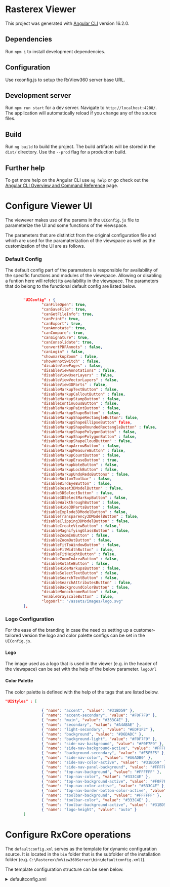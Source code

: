 # Rasterex Viewer

This project was generated with [Angular CLI](https://github.com/angular/angular-cli) version 16.2.0.

## Dependencies

Run `npm i` to install development dependencies.

## Configuration

Use rxconfig.js to setup the RxView360 server base URL.

## Development server

Run `npm run start` for a dev server. Navigate to `http://localhost:4200/`. The application will automatically reload if you change any of the source files.

## Build

Run `ng build` to build the project. The build artifacts will be stored in the `dist/` directory. Use the `--prod` flag for a production build.

## Further help

To get more help on the Angular CLI use `ng help` or go check out the [Angular CLI Overview and Command Reference](https://angular.io/cli) page.

# Configure Viewer UI
The viewever makes use of the params in the `UIConfig.js` file to parameterize the UI and some functions of the viewspace. 

The parameters that are distintict from the original configuration file and which are used for the paramaterization of the viewspace as well as the customization of the UI are as follows.

### Default Config
The default config part of the paramaters is responsible for availability of the specific functions and modules of the viewspace. Allowing or disabling a funtion here will refelct its availability in the viewspace.
The parameters that do belong to the functional default config are listed below.

``` JSON

        "UIConfig" : {
                "canFileOpen": true,
                "canSaveFile": true,
                "canGetFileInfo": true,
                "canPrint": true,
                "canExport": true,
                "canAnnotate": true,
                "canCompare": true,
                "canSignature": true,
                "canConsolidate": true,
                "convertPDFAnnots" : false,
                "canLogin" : false,
                "showmarkupZoom" : false,
                "showAnnotSwitch" : false,
				"disableViewPages" : false,
				"disableViewAnnotations" : false,
				"disableViewUserLayers" : false,
				"disableViewVectorLayers" : false,
				"disableView3DParts" : false,
				"disableMarkupTextButton" : false,
				"disableMarkupCalloutButton" : false,
				"disableMarkupStampButton" : false,
				"disableContinuousButton" : false,
				"disableMarkupPaintButton" : false,
				"disableMarkupShapeButton" : false,
				"disableMarkupShapeRectangleButton": false,
				"disableMarkupShapeEllipseButton" false,
				"disableMarkupShapeRoundedRectangleButton" : false,
				"disableMarkupShapePolygonButton" : false,
				"disableMarkupShapePolygonButton" : false,
				"disableMarkupShapeCloudButton" : false,
				"disableMarkupArrowButton" : false,
				"disableMarkupMeasureButton" : false,
				"disableMarkupCountButton" : false,
				"disableMarkupEraseButton" : true,
				"disableMarkupNoteButton" : false,
				"disableMarkupLockButton" : false,
				"disableMarkupUndoRedoButtons" : false,
				"disableBottomToolbar" : false,
				"disableBirdEyeButton" : false,
				"disableReset3DModelButton" : false,
				"disable3DSelectButton" : false,
				"disable3DSelectMarkupButton" : false,
				"disableWalkthroughButton" : false,
				"disableHide3DPartsButton" : false,
				"disableExplode3DModelButton" : false,
				"disableTransparency3DModelButton" : false,
				"disableClipping3DModelButton" : false,
				"disableCreateViewButton" : false,'
				"disableMagnifyingGlassButton" : false,
				"disableZoomInButton" : false,
				"disableZoomOutButton" : false,
				"disableFitToWindowButton" : false,
				"disableFitWidthButton" : false,
				"disableFitHeightButton" : false,
				"disableZoomInAreaButton" : false,
				"disableRotateButton" : false,
				"disableHideMarkupsButton" : false,
				"disableSelectTextButton" : false,
				"disableSearchTextButton" : false,
				"disableSearchAttributesButton" : false,
				"disableBackgroundColorButton" : false,
				"disableMonochromeButton" : false,
				"enableGrayscaleButton" : false,
                "logoUrl": "/assets/images/logo.svg"
        },

```

### Logo Configuration
For the ease of the branding in case the need os setting up a customer-tailored version the logo and color palette configs can be set in the `UIConfig.js`.

#### Logo
The image used as a logo that is used in the viewer (e.g. in the header of the viewspace) can be set with the help of the below parameter.
`logoUrl`

#### Color Palette
The color palette is defined with the help of the tags that are listed below.

``` JSON
"UIStyles" : [
            
                { "name": "accent", "value": "#31BD59" },
                { "name": "accent-secondary", "value": "#F0F7F9" },
                { "name": "main", "value": "#333C4E" },
                { "name": "secondary", "value": "#A4ABAE" },
                { "name": "light-secondary", "value": "#EDF1F2" },
                { "name": "background", "value": "#D6DADC" },
                { "name": "background-light", "value": "#F0F7F9" },
                { "name": "side-nav-background", "value": "#F0F7F9" },
                { "name": "side-nav-background-active", "value": "#FFFFFF" },
                { "name": "background-secondary", "value": "#F5F5F5" },
                { "name": "side-nav-color", "value": "#A6ADB0" },
                { "name": "side-nav-color-active", "value": "#31BD59" },
                { "name": "side-nav-panel-background", "value": "#FFFFFF" },
                { "name": "top-nav-background", "value": "#FFFFFF" },
                { "name": "top-nav-color", "value": "#333C4E" },
                { "name": "top-nav-background-active", "value": "#F0F7F9" },
                { "name": "top-nav-color-active", "value": "#333C4E" },
                { "name": "top-nav-border-bottom-color-active", "value": "transparent" },
                { "name": "toolbar-background", "value": "#FFFFFF" },
                { "name": "toolbar-color", "value": "#333C4E" },
                { "name": "toolbar-background-active", "value": "#31BD59" },
                { "name": "logo-height", "value": "auto" }
        ]

```


# Configure RxCore operations
The `defaultconfig.xml` serves as the template for dynamic configuration source. It is located in the `bin` folder that is the subfolder of the installation folder (e.g. `C:\Rasterex\RxView360Server\bin\defaultconfig.xml1`).

The template configuration structure can be seen below.
<details>
  <Summary>defaultconfig.xml</Summary>
  <?xml version="1.0" encoding="UTF-8"?>
<Configuration>
    <!--<Context>testconfig</Context>-->
    <!--<Licensemode>Normal</Licensemode>-->
    <ImgSwitchFactor>2.0</ImgSwitchFactor>
    <CurrentUserName>Demo</CurrentUserName>
    <DisplayName>Demo User</DisplayName>
    <MarkupLayer>5</MarkupLayer>
    <MarkupColor>#a52a2a</MarkupColor>
    <!--<XmlUrl>http://viewserver.rasterex.com/RxBinweb/RxCSISAPI.dll?WebClientPublish</XmlUrl>-->
    <!--<XmlUrlRel>http://viewserver.rasterex.com/RxBinweb</XmlUrlRel>-->
    <!--<MarkupSaveUrl>http://viewserver.rasterex.com/RxBinweb/RxCSISAPI.dll?WebClientSaveMarkup</MarkupSaveUrl>-->
    <PrintPageURL>printcanvas.htm</PrintPageURL>
    <CanChangeLayer>True</CanChangeLayer>
	<EnableMarkupEdit>True</EnableMarkupEdit>
	<CanConsolidate>True</CanConsolidate>
    <CanChangeSignature>True</CanChangeSignature>
	<EnableFileOpen>True</EnableFileOpen>
    <Readonlymarkup>False</Readonlymarkup>
    <ReverseScale>True</ReverseScale>
    <InitialDocument></InitialDocument>
    <!--<InitialDocument><%=Request.QueryString("URL")%></InitialDocument>-->
    <RefreshMarkup>False</RefreshMarkup>
    <stamps>
		<stamp>Approved</stamp>
		<stamp>Draft</stamp>
		<stamp>Received</stamp>
		<stamp>Rejected</stamp>
		<stamp>Reviewed</stamp>
		<stamp>Revised</stamp>
    </stamps>
    <layers>
	<layer>
		<name>Layer 0</name>		
		<color>#ffffff</color>		
		<number>0</number>		
		<state>on</state>		
	</layer>
	<layer>
		<name>Layer 1</name>		
		<color>#ff0000</color>		
		<number>1</number>		
		<state>on</state>		
	</layer>
	<layer>
		<name>Layer 2</name>		
		<color>#0000ff</color>		
		<number>2</number>		
		<state>on</state>		
	</layer>
	<layer>
		<name>Layer 3</name>		
		<color>#008000</color>		
		<number>3</number>		
		<state>on</state>		
	</layer>
	<layer>
		<name>Layer 4</name>		
		<color>#ffff00</color>		
		<number>4</number>		
		<state>on</state>		
	</layer>
	<layer>
		<name>Layer 5</name>		
		<color>#a52a2a</color>		
		<number>5</number>		
		<state>on</state>		
	</layer>
	<layer>
		<name>Layer 6</name>		
		<color>#ffd700</color>		
		<number>6</number>		
		<state>on</state>		
	</layer>
	<layer>
		<name>Layer 7</name>		
		<color>#fff5ee</color>		
		<number>7</number>		
		<state>on</state>		
	</layer>
	<layer>
		<name>Layer 8</name>		
		<color>#fff8dc</color>		
		<number>8</number>		
		<state>on</state>		
	</layer>
	<layer>
		<name>Layer 9</name>		
		<color>#fffacd</color>		
		<number>9</number>		
		<state>on</state>		
	</layer>
	<layer>
		<name>Layer 10</name>		
		<color>#ffffe0</color>		
		<number>10</number>		
		<state>on</state>		
	</layer>
	<layer>
		<name>Layer 11</name>		
		<color>#98fb98</color>		
		<number>11</number>		
		<state>on</state>		
	</layer>
	<layer>
		<name>Layer 12</name>		
		<color>#afeeee</color>		
		<number>12</number>		
		<state>on</state>		
	</layer>
	<layer>
		<name>Layer 13</name>		
		<color>#e0ffff</color>		
		<number>13</number>		
		<state>on</state>		
	</layer>
	<layer>
		<name>Layer 14</name>		
		<color>#e6e6fa</color>		
		<number>14</number>		
		<state>on</state>		
	</layer>
	<layer>
		<name>Layer 15</name>		
		<color>#dda0dd</color>		
		<number>15</number>		
		<state>on</state>		
	</layer>
	<layer>
		<name>Layer 16</name>		
		<color>#d3d3d3</color>		
		<number>16</number>		
		<state>on</state>		
	</layer>
	<layer>
		<name>Layer 17</name>		
		<color>#ffc0cb</color>		
		<number>17</number>		
		<state>on</state>		
	</layer>
	<layer>
		<name>Layer 18</name>		
		<color>#ffe4c4</color>		
		<number>18</number>		
		<state>on</state>		
	</layer>
	<layer>
		<name>Layer 19</name>		
		<color>#ffe4b5</color>		
		<number>19</number>		
		<state>on</state>		
	</layer>
	<layer>
		<name>Layer 20</name>		
		<color>#f0e68c</color>		
		<number>20</number>		
		<state>on</state>		
	</layer>
	<layer>
		<name>Layer 21</name>		
		<color>#90ee90</color>		
		<number>21</number>		
		<state>on</state>		
	</layer>
	<layer>
		<name>Layer 22</name>		
		<color>#20b2aa</color>		
		<number>22</number>		
		<state>on</state>		
	</layer>
	<layer>
		<name>Layer 23</name>		
		<color>#87cefa</color>		
		<number>23</number>		
		<state>on</state>		
	</layer>
	<layer>
		<name>Layer 24</name>		
		<color>#6495ed</color>		
		<number>24</number>		
		<state>on</state>		
	</layer>
	<layer>
		<name>Layer 25</name>		
		<color>#ee82ee</color>		
		<number>25</number>		
		<state>on</state>		
	</layer>
	<layer>
		<name>Layer 26</name>		
		<color>#c0c0c0</color>		
		<number>26</number>		
		<state>on</state>		
	</layer>
	<layer>
		<name>Layer 27</name>		
		<color>#f08080</color>		
		<number>27</number>		
		<state>on</state>		
	</layer>
	<layer>
		<name>Layer 28</name>		
		<color>#f4a460</color>		
		<number>28</number>		
		<state>on</state>		
	</layer>
	<layer>
		<name>Layer 29</name>		
		<color>#000000</color>		
		<number>29</number>		
		<state>on</state>		
	</layer>

    </layers>

	
</Configuration>
</details>




